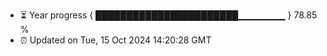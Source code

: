 - ⏳ Year progress { ███████████████████████▁▁▁▁▁▁▁ } 78.85 %
- ⏰ Updated on Tue, 15 Oct 2024 14:20:28 GMT

